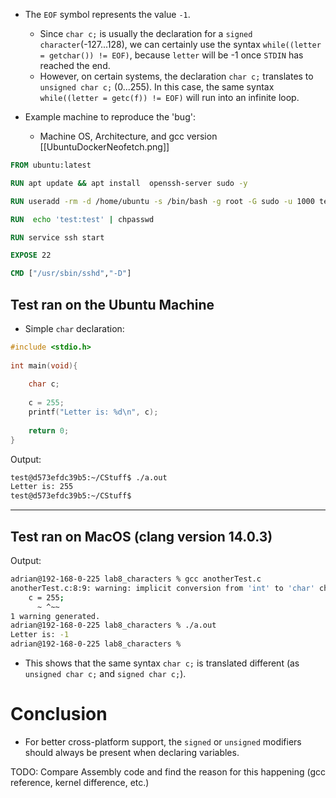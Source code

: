 - The `EOF` symbol represents the value ``-1``.
	- Since ``char c;`` is usually the declaration for a ``signed character``(-127...128), we can certainly use the syntax ``while((letter = getchar()) != EOF)``, because ``letter`` will be -1 once ``STDIN`` has reached the end.
	- However, on certain systems, the declaration ``char c;`` translates to ``unsigned char c;`` (0...255). In this case, the same syntax ``while((letter = getc(f)) != EOF)`` will run into an infinite loop.

- Example machine to reproduce the 'bug':
	- Machine OS, Architecture, and gcc version [[UbuntuDockerNeofetch.png]]
```Dockerfile
FROM ubuntu:latest

RUN apt update && apt install  openssh-server sudo -y

RUN useradd -rm -d /home/ubuntu -s /bin/bash -g root -G sudo -u 1000 test 

RUN  echo 'test:test' | chpasswd

RUN service ssh start

EXPOSE 22

CMD ["/usr/sbin/sshd","-D"]
```
## Test ran on the Ubuntu Machine
- Simple ``char`` declaration:
```C
#include <stdio.h>
  
int main(void){  
  
    char c;  
  
    c = 255;  
    printf("Letter is: %d\n", c);  
  
    return 0;  
}
```
Output:
```Bash
test@d573efdc39b5:~/CStuff$ ./a.out  
Letter is: 255  
test@d573efdc39b5:~/CStuff$
```

------------
## Test ran on MacOS (clang version 14.0.3)
Output:
```Bash
adrian@192-168-0-225 lab8_characters % gcc anotherTest.c 
anotherTest.c:8:9: warning: implicit conversion from 'int' to 'char' changes value from 255 to -1 [-Wconstant-conversion]
    c = 255;
      ~ ^~~
1 warning generated.
adrian@192-168-0-225 lab8_characters % ./a.out 
Letter is: -1
adrian@192-168-0-225 lab8_characters % 
```

- This shows that the same syntax ``char c;`` is translated different (as ``unsigned char c;`` and ``signed char c;``).


# Conclusion
- For better cross-platform support, the ``signed`` or ``unsigned`` modifiers should always be present when declaring variables.

TODO: Compare Assembly code and find the reason for this happening (gcc reference, kernel difference, etc.)